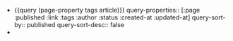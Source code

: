 - {{query (page-property tags article)}}
  query-properties:: [:page :published :link :tags :author :status :created-at :updated-at]
  query-sort-by:: published
  query-sort-desc:: false
-